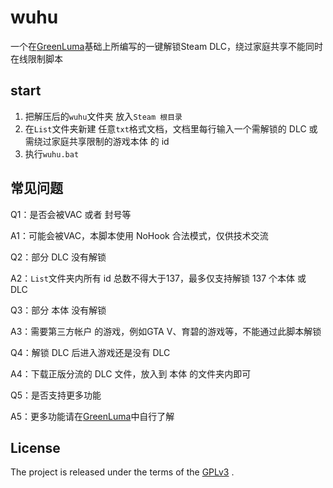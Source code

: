# wuhu
一个在[GreenLuma](https://cs.rin.ru/forum/viewtopic.php?f=10&t=103709)基础上所编写的一键解锁Steam DLC，绕过家庭共享不能同时在线限制脚本

## start

1. 把解压后的`wuhu`文件夹 放入`Steam 根目录`
1. 在`List`文件夹新建 任意`txt`格式文档，文档里每行输入一个需解锁的 DLC 或 需绕过家庭共享限制的游戏本体 的 id
2. 执行`wuhu.bat`

## 常见问题

Q1：是否会被VAC 或者 封号等

A1：可能会被VAC，本脚本使用 NoHook 合法模式，仅供技术交流

Q2：部分 DLC 没有解锁

A2：`List`文件夹内所有 id 总数不得大于137，最多仅支持解锁 137 个本体 或 DLC

Q3：部分 本体 没有解锁

A3：需要第三方帐户 的游戏，例如GTA V、育碧的游戏等，不能通过此脚本解锁

Q4：解锁 DLC 后进入游戏还是没有 DLC 

A4：下载正版分流的 DLC 文件，放入到 本体 的文件夹内即可

Q5：是否支持更多功能

A5：更多功能请在[GreenLuma](https://cs.rin.ru/forum/viewtopic.php?f=10&t=103709)中自行了解

## License

The project is released under the terms of the  [GPLv3](https://www.gnu.org/licenses/gpl-3.0.txt) .
